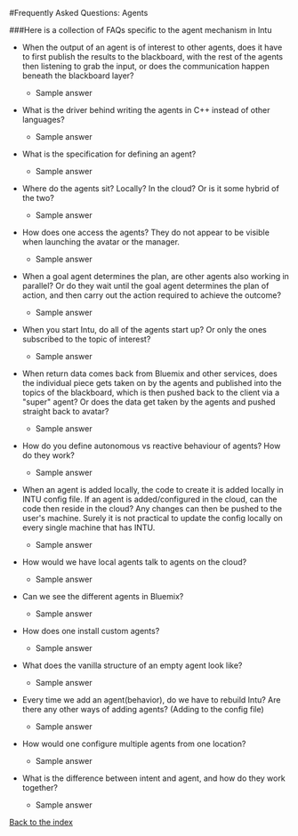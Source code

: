 #Frequently Asked Questions: Agents

###Here is a collection of FAQs specific to the agent mechanism in Intu

* When the output of an agent is of interest to other agents, does it have to first publish the results to the blackboard, with the rest of the agents then listening to grab the input, or does the communication happen beneath the blackboard layer?
  * Sample answer

* What is the driver behind writing the agents in C++ instead of other languages?
  * Sample answer

* What is the specification for defining an agent?
  * Sample answer

* Where do the agents sit? Locally? In the cloud? Or is it some hybrid of the two?
  * Sample answer

* How does one access the agents? They do not appear to be visible when launching the avatar or the manager.
  * Sample answer

* When a goal agent determines the plan, are other agents also working in parallel? Or do they wait until the goal agent determines the plan of action, and then carry out the action required to achieve the outcome?
  * Sample answer

* When you start Intu, do all of the agents start up? Or only the ones subscribed to the topic of interest?
  * Sample answer

* When return data comes back from Bluemix and other services, does the individual piece gets taken on by the agents and published into the topics of the blackboard, which is then pushed back to the client via a "super" agent? Or does the data get taken by the agents and pushed straight back to avatar?
  * Sample answer

* How do you define autonomous vs reactive behaviour of agents? How do they work?
  * Sample answer

* When an agent is added locally, the code to create it is added locally in INTU config file. If an agent is added/configured in the cloud, can the code then reside in the cloud? Any changes can then be pushed to the user's machine. Surely it is not practical to update the config locally on every single machine that has INTU.
  * Sample answer

* How would we have local agents talk to agents on the cloud?
  * Sample answer

* Can we see the different agents in Bluemix?
  * Sample answer

* How does one install custom agents?
  * Sample answer

* What does the vanilla structure of an empty agent look like?
  * Sample answer

* Every time we add an agent(behavior), do we have to rebuild Intu? Are there any other ways of adding agents? (Adding to the config file)
  * Sample answer

* How would one configure multiple agents from one location?
  * Sample answer

* What is the difference between intent and agent, and how do they work together?
  * Sample answer

[Back to the index](../../README.md)
